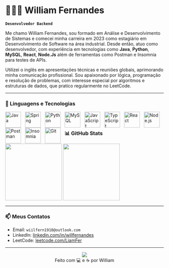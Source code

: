 # 👨🏻‍💻 William Fernandes

**`Desenvolvedor Backend`**

Me chamo William Fernandes, sou formado em Análise e Desenvolvimento de Sistemas e comecei minha carreira em 2023 como estagiário em Desenvolvimento de Software na área industrial. Desde então, atuo como desenvolvedor, com experiência em tecnologias como **Java**, **Python**, **MySQL**, **React**, **Node.Js** além de ferramentas como Postman e Insomnia para testes de APIs.

Utilizei o inglês em apresentações técnicas e reuniões globais, aprimorando minha comunicação profissional. Sou apaixonado por lógica, programação e resolução de problemas, com interesse especial por algoritmos e estruturas de dados, que pratico regularmente no LeetCode.

---

### 🤖 Linguagens e Tecnologias

<img align="left" alt="Java" title="Java" width="50px" style="padding-right: 10px;" src="https://cdn.jsdelivr.net/gh/devicons/devicon@latest/icons/java/java-original.svg"/>
<img align="left" alt="Spring" title="Spring" width="50px" style="padding-right: 10px;" src="https://cdn.jsdelivr.net/gh/devicons/devicon@latest/icons/spring/spring-original.svg"/>
<img align="left" alt="Python" title="Python" width="50px" style="padding-right: 10px;" src="https://cdn.jsdelivr.net/gh/devicons/devicon@latest/icons/python/python-original.svg"/>
<img align="left" alt="MySQL" title="MySQL" width="50px" style="padding-right: 10px;" src="https://cdn.jsdelivr.net/gh/devicons/devicon@latest/icons/mysql/mysql-original.svg"/>
<img align="left" alt="JavaScript" title="JavaScript" width="50px" style="padding-right: 10px;" src="https://cdn.jsdelivr.net/gh/devicons/devicon@latest/icons/javascript/javascript-original.svg"/>
<img align="left" alt="TypeScript" title="TypeScript" width="50px" style="padding-right: 10px;" src="https://cdn.jsdelivr.net/gh/devicons/devicon@latest/icons/typescript/typescript-original.svg"/>
<img align="left" alt="React" title="React" width="50px" style="padding-right: 10px;" src="https://cdn.jsdelivr.net/gh/devicons/devicon@latest/icons/react/react-original.svg"/>
<img align="left" alt="Node.js" title="Node.js" width="50px" style="padding-right: 10px;" src="https://cdn.jsdelivr.net/gh/devicons/devicon@latest/icons/nodejs/nodejs-original.svg"/>
<img align="left" alt="Postman" title="Postman" width="50px" style="padding-right: 10px;" src="https://www.vectorlogo.zone/logos/getpostman/getpostman-icon.svg"/>
<img align="left" alt="Insomnia" title="Insomnia" width="50px" style="padding-right: 10px;" src="https://cdn.jsdelivr.net/gh/devicons/devicon/icons/insomnia/insomnia-original.svg"/>
<img align="left" alt="Git" title="Git" width="50px" style="padding-right: 10px;" src="https://cdn.jsdelivr.net/gh/devicons/devicon@latest/icons/git/git-original.svg"/>



<br/>
<br/>

### 📊 GitHub Stats

<div align="left">
  <img height="180em" src="https://github-readme-stats.vercel.app/api?username=LiamFer&show_icons=true&theme=default" />
  <img height="180em" src="https://github-readme-stats.vercel.app/api/top-langs/?username=LiamFer&layout=compact&theme=default" />
</div>

---

### 📫 Meus Contatos

- Email: `wiilfern1910@outlook.com`
- LinkedIn: [linkedin.com/in/willfernandes](https://linkedin.com/in/willfernandes)
- LeetCode: [leetcode.com/LiamFer](https://leetcode.com/LiamFer)

---
<div align="center">
    <img src="https://leetcard.jacoblin.cool/LiamFer?theme=light&ext=activity" />
</div>
<div align="center">
  Feito com 💻 e ☕ por William
</div>
